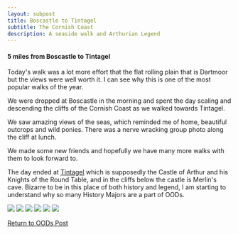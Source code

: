 ```yaml
---
layout: subpost
title: Boscastle to Tintagel
subtitle: The Cornish Coast
description: A seaside walk and Arthurian Legend
---
```


<h4>5 miles from Boscastle to Tintagel</h4>

Today's walk was a lot more effort that the flat rolling plain that is Dartmoor but the views were well worth it. I can see why this is one of the most popular walks of the year. 

We were dropped at Boscastle in the morning and spent the day scaling and descending the cliffs of the Cornish Coast as we walked towards Tintagel.

We saw amazing views of the seas, which reminded me of home, beautiful outcrops and wild ponies. There was a nerve wracking group photo along the cliff at lunch.

We made some new friends and hopefully we have many more walks with them to look forward to.

The day ended at <a target="_blank" href="http://www.english-heritage.org.uk/visit/places/tintagel-castle/">Tintagel</a> which is supposedly the Castle of Arthur and his Knights of the Round Table, and in the cliffs below the castle is Merlin's cave.
Bizarre to be in this place of both history and legend, I am starting to understand why so many History Majors are a part of OODs. 

<img src="https://adventuresofthetravellingtwins.com/Photos/2013-10-02-BoscastleToTintagel/day11-min.JPG" class="image1">
<img src="https://adventuresofthetravellingtwins.com/Photos/2013-10-02-BoscastleToTintagel/day12-min.JPG" class="image1">
<img src="https://adventuresofthetravellingtwins.com/Photos/2013-10-02-BoscastleToTintagel/day13-min.JPG" class="image1">
<img src="https://adventuresofthetravellingtwins.com/Photos/2013-10-02-BoscastleToTintagel/day14-min.JPG" class="image1">
<img src="https://adventuresofthetravellingtwins.com/Photos/2013-10-02-BoscastleToTintagel/day15-min.JPG" class="image1">
<img src="https://adventuresofthetravellingtwins.com/Photos/2013-10-02-BoscastleToTintagel/day16-min.JPG" class="image1">

<a href="https://adventuresofthetravellingtwins.com/2013/09/21/oddswalks/">Return to OODs Post</a>
